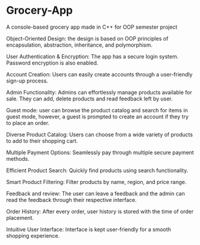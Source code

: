 # Grocery-App
A console-based grocery app made in C++ for OOP semester project

Object-Oriented Design: the design is based on OOP principles of encapsulation, abstraction, inheritance, and polymorphism.

User Authentication & Encryption: The app has a secure login system. Password encryption is also enabled.

Account Creation: Users can easily create accounts through a user-friendly sign-up process.

Admin Functionality: Admins can effortlessly manage products available for sale. They can add, delete products and read feedback left by user.

Guest mode: user can browse the product catalog and search for items in guest mode, however, a guest is prompted to create an account if they try to place an order.

Diverse Product Catalog: Users can choose from a wide variety of products to add to their shopping cart.

Multiple Payment Options: Seamlessly pay through multiple secure payment methods.

Efficient Product Search: Quickly find products using search functionality.

Smart Product Filtering: Filter products by name, region, and price range.

Feedback and review: The user can leave a feedback and the admin can read the feedback through their respective interface.

Order History: After every order, user history is stored with the time of order placement.

Intuitive User Interface: Interface is kept user-friendly for a smooth shopping experience.
